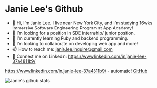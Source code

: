 # Janie Lee's Github
* 👋 Hi, I’m Janie Lee. I live near New York City, and I'm studying 16wks Immersive Software Engineering Program at App Academy! 
* 👀 I’m looking for a position in SDE internship/ junior position.
* 🌱 I’m currently learning Ruby and backend programming.
* 💞️ I’m looking to collaborate on developing web app and more!
* 📫 How to reach me: janie.lee.inquire@gmail.com
* 💼 Connect me on Linkedin: https://www.linkedin.com/in/janie-lee-37a4811b9/

https://www.linkedin.com/in/janie-lee-37a4811b9/ - automatic!
[GitHub](https://www.linkedin.com/in/janie-lee-37a4811b9/)

![Janie's github stats](https://github-readme-stats.vercel.app/api?username=janie-lee-developer)




